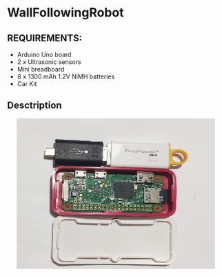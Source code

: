 # WallFollowingRobot

## REQUIREMENTS:

* Arduino Uno board
* 2 x Ultrasonic sensors
* Mini breadboard
* 8  x 1300 mAh 1.2V NiMH batteries
* Car Kit 

## Desctription
<p align="center">
  <img width="460" height="350" src="https://github.com/TheodoreGisis/MyOwnRaspberryPiCloudServer/blob/main/Raspberry_cloud/My_raspberry_cloud.jpg" >
</p>
  
  
